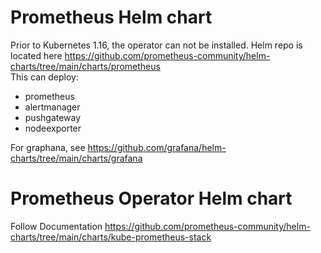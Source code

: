 # Prometheus Helm chart
Prior to Kubernetes 1.16, the operator can not be installed.
Helm repo is located here https://github.com/prometheus-community/helm-charts/tree/main/charts/prometheus<br>
This can deploy:
- prometheus
- alertmanager
- pushgateway
- nodeexporter

For graphana, see https://github.com/grafana/helm-charts/tree/main/charts/grafana


# Prometheus Operator Helm chart
Follow Documentation https://github.com/prometheus-community/helm-charts/tree/main/charts/kube-prometheus-stack
